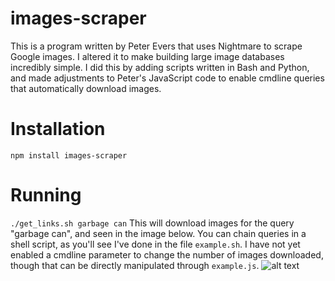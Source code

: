 # images-scraper
This is a program written by Peter Evers that uses Nightmare to scrape Google images. I altered it to make building large image databases incredibly simple. I did this by adding scripts written in Bash and Python, and made adjustments to Peter's JavaScript code to enable cmdline queries that automatically download images.
 
# Installation
```npm install images-scraper```

# Running
```./get_links.sh garbage can```
This will download images for the query "garbage can", and seen in the image below. You can chain queries in a shell script, as you'll see I've done in the file ```example.sh```. I have not yet enabled a cmdline parameter to change the number of images downloaded, though that can be directly manipulated through ```example.js```. 
![alt text](https://i.imgur.com/Ld0hkU8.png)